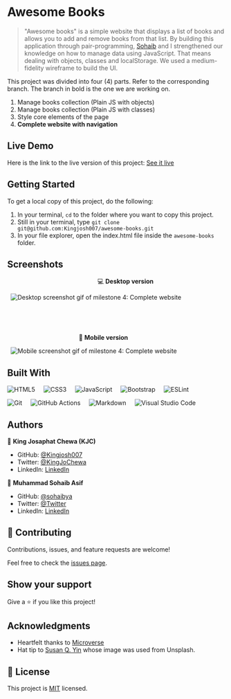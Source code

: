 # Awesome Books

> "Awesome books" is a simple website that displays a list of books and allows you to add and remove books from that list. By building this application through pair-programming, [Sohaib](https://github.com/sohaibya) and I strengthened our knowledge on how to manage data using JavaScript. That means dealing with objects, classes and localStorage. We used a medium-fidelity wireframe to build the UI.

This project was divided into four (4) parts. Refer to the corresponding branch. The branch in bold is the one we are working on. 

1. Manage books collection (Plain JS with objects)
2. Manage books collection (Plain JS with classes)
3. Style core elements of the page
4. **Complete website with navigation**

## Live Demo

Here is the link to the live version of this project: [See it live](https://kingjosh007.github.io/awesome-books/) 

## Getting Started

To get a local copy of this project, do the following: 

1. In your terminal, `cd` to the folder where you want to copy this project.
2. Still in your terminal, type `git clone git@github.com:Kingjosh007/awesome-books.git` 
3. In your file explorer, open the index.html file inside the `awesome-books` folder.

## Screenshots

&nbsp; &nbsp; &nbsp; &nbsp; &nbsp; &nbsp; &nbsp; &nbsp; &nbsp; &nbsp; &nbsp; &nbsp; &nbsp; &nbsp;&nbsp; &nbsp; &nbsp; &nbsp; &nbsp; &nbsp; &nbsp; &nbsp; &nbsp; &nbsp; &nbsp; &nbsp; &nbsp; 💻 **Desktop version** 

&nbsp; ![Desktop screenshot gif of milestone 4: Complete website](./screenshots/screenshot4-desktop.gif)


&nbsp;

&nbsp;

&nbsp; &nbsp; &nbsp; &nbsp;  &nbsp; &nbsp; &nbsp; &nbsp; &nbsp; &nbsp; &nbsp; &nbsp;  &nbsp; &nbsp; &nbsp; &nbsp; &nbsp; &nbsp; &nbsp; &nbsp; &nbsp; 📱 **Mobile version**


&nbsp; ![Mobile screenshot gif of milestone 4: Complete website](./screenshots/screenshot4-mobile.gif)



## Built With

![HTML5](https://img.shields.io/badge/html5-%23E34F26.svg?style=for-the-badge&logo=html5&logoColor=white) &nbsp; &nbsp; 	![CSS3](https://img.shields.io/badge/css3-%231572B6.svg?style=for-the-badge&logo=css3&logoColor=white) &nbsp; &nbsp; ![JavaScript](https://img.shields.io/badge/javascript-%23323330.svg?style=for-the-badge&logo=javascript&logoColor=%23F7DF1E) &nbsp; &nbsp; ![Bootstrap](https://img.shields.io/badge/bootstrap-%23563D7C.svg?style=for-the-badge&logo=bootstrap&logoColor=white) &nbsp; &nbsp; ![ESLint](https://img.shields.io/badge/ESLint-4B3263?style=for-the-badge&logo=eslint&logoColor=white)

![Git](https://img.shields.io/badge/git-%23F05033.svg?style=for-the-badge&logo=git&logoColor=white) &nbsp; &nbsp; ![GitHub Actions](https://img.shields.io/badge/githubactions-%232671E5.svg?style=for-the-badge&logo=githubactions&logoColor=white) &nbsp; &nbsp; ![Markdown](https://img.shields.io/badge/markdown-%23000000.svg?style=for-the-badge&logo=markdown&logoColor=white) &nbsp; &nbsp; ![Visual Studio Code](https://img.shields.io/badge/Visual%20Studio%20Code-0078d7.svg?style=for-the-badge&logo=visual-studio-code&logoColor=white) 


## Authors

👤 **King Josaphat Chewa (KJC)**

- GitHub: [@Kingjosh007](https://github.com/Kingjosh007)
- Twitter: [@KingJoChewa](https://twitter.com/KingJoChewa)
- LinkedIn: [LinkedIn](https://www.linkedin.com/in/king-josaphat-chewa-aa154011b/)

👤 **Muhammad Sohaib Asif**

- GitHub: [@sohaibya](https://github.com/sohaibya)
- Twitter: [@Twitter](https://twitter.com/)
- LinkedIn: [LinkedIn](https://www.linkedin.com/in/)

## 🤝 Contributing

Contributions, issues, and feature requests are welcome!

Feel free to check the [issues page](../../issues/).

## Show your support

Give a ⭐️ if you like this project!

## Acknowledgments

- Heartfelt thanks to [Microverse](https://www.microverse.org/)
- Hat tip to [Susan Q. Yin](https://unsplash.com/@syinq) whose image was used from Unsplash.

## 📝 License

This project is [MIT](./MIT.md) licensed.


